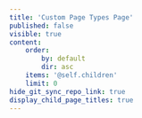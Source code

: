```yaml
---
title: 'Custom Page Types Page'
published: false
visible: true
content:
    order:
        by: default
        dir: asc
    items: '@self.children'
    limit: 0
hide_git_sync_repo_link: true
display_child_page_titles: true
---
```

